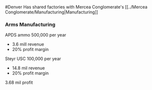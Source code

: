 #Denver 
Has shared factories with Mercea Conglomerate's [[../Mercea Conglomerate/Manufacturing|Manufacturing]]
   
### Arms Manufacturing

APDS ammo 500,000 per year
- 3.6 mill revenue
- 20% profit margin

Steyr USC 100,000 per year
- 14.8 mil revenue
- 20% profit margin

3.68 mil profit